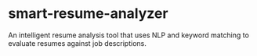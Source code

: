 # smart-resume-analyzer
An intelligent resume analysis tool that uses NLP and keyword matching to evaluate resumes against job descriptions.
